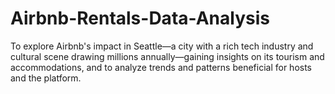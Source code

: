 # Airbnb-Rentals-Data-Analysis
To explore Airbnb's impact in Seattle—a city with a rich tech industry and cultural scene drawing millions annually—gaining insights on its tourism and accommodations, and to analyze trends and patterns beneficial for hosts and the platform.
